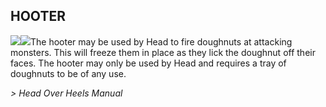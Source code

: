 ## HOOTER

![](texture-hooter)![](texture-doughnuts?float-right&clear-both)The hooter may be used by Head to fire doughnuts at attacking monsters. This
will freeze them in place as they lick the doughnut off their faces. The hooter
may only be used by Head and requires a tray of doughnuts to be of any use.

*> Head Over Heels Manual*

